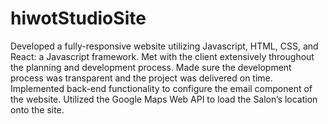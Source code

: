 # hiwotStudioSite

Developed a fully-responsive website utilizing Javascript, HTML, CSS, and React: a Javascript framework.
Met with the client extensively throughout the planning and development process. Made sure the development process
was transparent and the project was delivered on time.
Implemented back-end functionality to configure the email component of the website. Utilized the Google Maps Web
API to load the Salon’s location onto the site.
